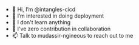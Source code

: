 - 👋 Hi, I’m @intangles-cicd
- 👀 I’m interested in doing deployment
- 🌱 I don't learn anything 
- 💞️ I've zero contribution in collaboration
- 📫 Talk to mudassir-ngineous to reach out to me
